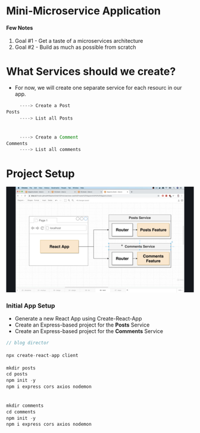 # Mini-Microservice Application

#### Few Notes

1. Goal #1 - Get a taste of a microservices architecture
2. Goal #2 - Build as much as possible from scratch

# What Services should we create?
- For now, we will create one separate service for each resourc in our app.

```javascript
     ----> Create a Post
Posts 
     ----> List all Posts
     

     ----> Create a Comment
Comments      
     ----> List all comments
```

# Project Setup

<img src="./../Images/twoFirst.png">

### Initial App Setup

- Generate a new React App using Create-React-App
- Create an Express-based project for the **Posts** Service
- Create an Express-based project for the **Comments** Service

```javascript
// blog director

npx create-react-app client

mkdir posts
cd posts
npm init -y
npm i express cors axios nodemon


mkdir comments
cd comments
npm init -y
npm i express cors axios nodemon
```







